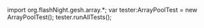 import org.flashNight.gesh.array.*;
var tester:ArrayPoolTest = new ArrayPoolTest();
tester.runAllTests();